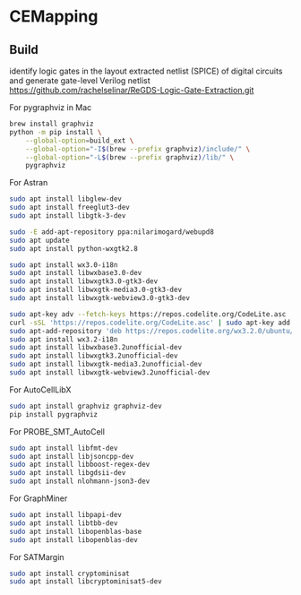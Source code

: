 # CEMapping

## Build

 identify logic gates in the layout extracted netlist (SPICE) of digital circuits and generate gate-level Verilog netlist
https://github.com/rachelselinar/ReGDS-Logic-Gate-Extraction.git

For pygraphviz in Mac
``` bash
brew install graphviz
python -m pip install \
    --global-option=build_ext \
    --global-option="-I$(brew --prefix graphviz)/include/" \
    --global-option="-L$(brew --prefix graphviz)/lib/" \
    pygraphviz
```

For Astran
``` bash
sudo apt install libglew-dev
sudo apt install freeglut3-dev
sudo apt install libgtk-3-dev

sudo -E add-apt-repository ppa:nilarimogard/webupd8
sudo apt update
sudo apt install python-wxgtk2.8

sudo apt install wx3.0-i18n
sudo apt install libwxbase3.0-dev
sudo apt install libwxgtk3.0-gtk3-dev
sudo apt install libwxgtk-media3.0-gtk3-dev
sudo apt install libwxgtk-webview3.0-gtk3-dev

sudo apt-key adv --fetch-keys https://repos.codelite.org/CodeLite.asc
curl -sSL 'https://repos.codelite.org/CodeLite.asc' | sudo apt-key add -
sudo apt-add-repository 'deb https://repos.codelite.org/wx3.2.0/ubuntu/ jammy universe'
sudo apt install wx3.2-i18n
sudo apt install libwxbase3.2unofficial-dev
sudo apt install libwxgtk3.2unofficial-dev 
sudo apt install libwxgtk-media3.2unofficial-dev
sudo apt install libwxgtk-webview3.2unofficial-dev
```

For AutoCellLibX
```bash
sudo apt install graphviz graphviz-dev
pip install pygraphviz
```

For PROBE_SMT_AutoCell
```bash
sudo apt install libfmt-dev 
sudo apt install libjsoncpp-dev
sudo apt install libboost-regex-dev
sudo apt install libgdsii-dev
sudo apt install nlohmann-json3-dev 
```

For GraphMiner
```bash
sudo apt install libpapi-dev
sudo apt install libtbb-dev
sudo apt install libopenblas-base
sudo apt install libopenblas-dev
```

For SATMargin
```bash
sudo apt install cryptominisat
sudo apt install libcryptominisat5-dev
```